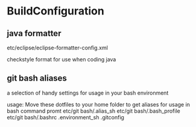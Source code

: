 
# BuildConfiguration

## java formatter
etc/eclipse/eclipse-formatter-config.xml

checkstyle format for use when coding java

## git bash aliases
a selection of handy settings for usage in your bash environment

usage: Move these dotfiles to your home folder to get aliases for usage in bash command promt
etc/git bash/.alias_sh
etc/git bash/.bash_profile
etc/git bash/.bashrc
.environment_sh
.gitconfig

